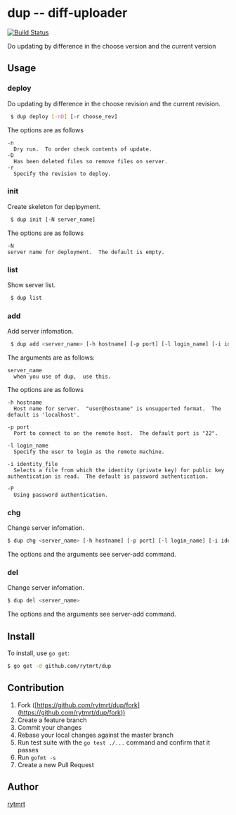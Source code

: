 dup -- diff-uploader
===

 [![Build Status](https://travis-ci.org/rytmrt/dup.svg)](https://travis-ci.org/rytmrt/dup)

Do updating by difference in the choose version and the current version

## Usage

### deploy
Do updating by difference in the choose revision and the current revision.

```bash
 $ dup deploy [-nD] [-r choose_rev]
```

The options are as follows

```
-n
  Dry run.  To order check contents of update.
-D
  Has been deleted files so remove files on server.
-r
  Specify the revision to deploy.
```

### init
Create skeleton for deplpyment.

```bash
 $ dup init [-N server_name]
```

The options are as follows

```
-N
server name for deployment.  The default is empty.
```

### list
Show server list.

```bash
 $ dup list
```

### add
Add server infomation.

```bash
 $ dup add <server_name> [-h hostname] [-p port] [-l login_name] [-i identity_file] [-P]
```

The arguments are as follows:

```
server_name
  when you use of dup,  use this.
```

The options are as follows

```
-h hostname
  Host name for server.  "user@hostname" is unsupported format.  The default is 'localhost'.

-p port
  Port to connect to on the remote host.  The default port is "22".

-l login_name
  Specify the user to login as the remote machine.

-i identity_file
  Selects a file from which the identity (private key) for public key authentication is read.  The default is password authentication.

-P
  Using password authentication.
```

### chg
Change server infomation.

```bash
$ dup chg <server_name> [-h hostname] [-p port] [-l login_name] [-i identity_file]
```

The options and the arguments see server-add command.

### del
Change server infomation.

```bash
$ dup del <server_name>
```

The options and the arguments see server-add command.

## Install

To install, use `go get`:

```bash
$ go get -d github.com/rytmrt/dup
```

## Contribution

1. Fork ([https://github.com/rytmrt/dup/fork](https://github.com/rytmrt/dup/fork))
1. Create a feature branch
1. Commit your changes
1. Rebase your local changes against the master branch
1. Run test suite with the `go test ./...` command and confirm that it passes
1. Run `gofmt -s`
1. Create a new Pull Request

## Author

[rytmrt](https://github.com/rytmrt)

